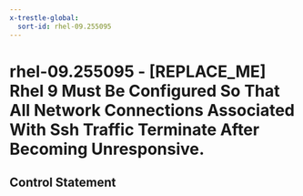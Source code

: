 ```yaml
---
x-trestle-global:
  sort-id: rhel-09.255095
---
```


# rhel-09.255095 - \[REPLACE_ME\] Rhel 9 Must Be Configured So That All Network Connections Associated With Ssh Traffic Terminate After Becoming Unresponsive.

## Control Statement
